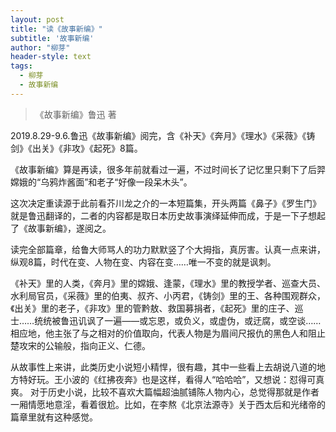 ```yaml
---
layout: post
title: "读《故事新编》"
subtitle: '故事新编'
author: "柳芽"
header-style: text
tags:
  - 柳芽
  - 故事新编
---
```


> 《故事新编》鲁迅 著


2019.8.29-9.6.鲁迅《故事新编》阅完，含《补天》《奔月》《理水》《采薇》《铸剑》《出关》《非攻》《起死》8篇。

《故事新编》算是再读，很多年前就看过一遍，不过时间长了记忆里只剩下了后羿嫦娥的“乌鸦炸酱面”和老子“好像一段呆木头”。

这次决定重读源于此前看芥川龙之介的一本短篇集，开头两篇《鼻子》《罗生门》就是鲁迅翻译的，二者的内容都是取日本历史故事演绎延伸而成，于是一下子想起了《故事新编》，遂阅之。

读完全部篇章，给鲁大师骂人的功力默默竖了个大拇指，真厉害。认真一点来讲，纵观8篇，时代在变、人物在变、内容在变……唯一不变的就是讽刺。

《补天》里的人类，《奔月》里的嫦娥、逢蒙，《理水》里的教授学者、巡查大员、水利局官员，《采薇》里的伯夷、叔齐、小丙君，《铸剑》里的王、各种围观群众，《出关》里的老子，《非攻》里的管黔敖、救国募捐者，《起死》里的庄子、巡士……统统被鲁迅讥讽了一遍——或忘恩，或负义，或虚伪，或迂腐，或空谈……相应地，他主张了与之相对的价值取向，代表人物是为眉间尺报仇的黑色人和阻止楚攻宋的公输般，指向正义、仁德。

从故事性上来讲，此类历史小说短小精悍，很有趣，其中一些看上去胡说八道的地方特好玩。王小波的《红拂夜奔》也是这样，看得人“哈哈哈”，又想说：怼得可真爽。
对于历史小说，比较不喜欢大篇幅超油腻铺陈人物内心，总觉得那就是作者一厢情愿地意淫，看着很尬。比如，在李熬《北京法源寺》关于西太后和光绪帝的篇章里就有这种感觉。

